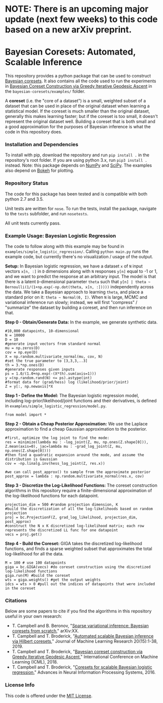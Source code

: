# NOTE: There is an upcoming major update (next few weeks) to this code based on a new arXiv preprint.

# Bayesian Coresets: Automated, Scalable Inference

This repository provides a python package that can be used to construct [Bayesian coresets](http://arxiv.org/abs/1710.05053). It also contains all the code used to run the experiments in [Bayesian Coreset Construction via Greedy Iterative Geodesic Ascent](https://arxiv.org/abs/1802.01737) in the `bayesian-coresets/examples/` folder.

A **coreset** (i.e. the "core of a dataset") is a small, weighted subset of a dataset that can be used in place of the original dataset when learning a statistical model. If the coreset is much smaller than the original dataset, generally this makes learning faster; but if the coreset is too small, it doesn't represent the original dataset well. Building a coreset that is both small and a good approximation for the purposes of Bayesian inference is what the code in this repository does.

### Installation and Dependencies

To install with pip, download the repository and run `pip install .` in the repository's root folder.
If you are using python 3.x, run `pip3 install .` instead. Note: this package depends on [NumPy](http://www.numpy.org) and [SciPy](https://www.scipy.org).
The examples also depend on [Bokeh](https://bokeh.pydata.org/en/latest) for plotting.

### Repository Status

The code for this package has been tested and is compatible with both python 2.7 and 3.5.

Unit tests are written for `nose`. To run the tests, install the package, navigate to the `tests` subfolder, and run `nosetests`.

All unit tests currently pass. 

### Example Usage: Bayesian Logistic Regression

The code to follow along with this example may be found in `examples/simple_logistic_regression/`. Calling `python main.py` runs the example code, but currently there's no visualization / usage of the output.

**Setup:** In Bayesian logistic regression, we have a dataset `x` of `N` input vectors `x[n, :]` in `D` dimensions along with `N` responses `y[n]` equal to -1 or 1, and we want to predict the response at an arbitrary input. The model is that there is a latent `D`-dimensional parameter `theta` such that `y[n] | theta ~ Bernoulli(1/(1+np.exp(-np.dot(theta, x[n, :]))))` independently across the data. We take a Bayesian approach to learning `theta`, and place a standard prior on it: `theta ~ Normal(0, I)`. When `N` is large, MCMC and variational inference run slowly; instead, we will first "compress" / "summarize" the dataset by building a coreset, and then run inference on that.

**Step 0 - Obtain/Generate Data:** In the example, we generate synthetic data.
```
#10,000 datapoints, 10-dimensional
N = 10000
D = 10
#generate input vectors from standard normal
mu = np.zeros(D)
cov = np.eye(D)
X = np.random.multivariate_normal(mu, cov, N)
#set the true parameter to [3,3,3,..3]
th = 3.*np.ones(D)
#generate responses given inputs
ps = 1.0/(1.0+np.exp(-(X*th).sum(axis=1)))
y =(np.random.rand(N) <= ps).astype(int)
#format data for (grad/hess) log (likelihood/prior/joint)
Z = y[:, np.newaxis]*X

```

**Step 1 - Define the Model:** The Bayesian logistic regression model, including log-prior/likelihood/joint functions and their derivatives, is defined in  `examples/simple_logistic_regression/model.py`. 
```
from model import *
```

**Step 2 - Obtain a Cheap Posterior Approximation:** We use the Laplace approximation to find a cheap Gaussian approximation to the posterior.
```
#first, optimize the log joint to find the mode:
res = minimize(lambda mu : -log_joint(Z, mu, np.ones(Z.shape[0])), Z.mean(axis=0), jac=lambda mu : -grad_log_joint(Z, mu, np.ones(Z.shape[0])))
#then find a quadratic expansion around the mode, and assume the distribution is Gaussian
cov = -np.linalg.inv(hess_log_joint(Z, res.x))

#we can call post_approx() to sample from the approximate posterior
post_approx = lambda : np.random.multivariate_normal(res.x, cov)
```

**Step 3 - Discretize the Log-Likelihood Functions:** The coreset construction algorithms in this repository require a finite-dimensional approximation of the log-likelihood functions for each datapoint.  
```
projection_dim = 500 #random projection dimension, K
#build the discretization of all the log-likelihoods based on random projection
proj = bc.ProjectionF(Z, grad_log_likelihood, projection_dim, post_approx) 
#construct the N x K discretized log-likelihood matrix; each row represents the discretized LL func for one datapoint
vecs = proj.get()
```

**Step 4 - Build the Coreset:** GIGA takes the discretized log-likelihood functions, and finds a sparse weighted subset that approximates the total log-likelihood for all the data.
```
M = 100 # use 100 datapoints
giga = bc.GIGA(vecs) #do coreset construction using the discretized log-likelihood functions
giga.run(M) #build the coreset
wts = giga.weights() #get the output weights
idcs = wts > 0 #pull out the indices of datapoints that were included in the coreset
```

### Citations

Below are some papers to cite if you find the algorithms in this repository useful in your own research:


* T. Campbell and B. Beronov, "[Sparse variational inference: Bayesian coresets from scratch](http://arxiv.org/abs/1710.05053)," arXiv:XX.
* T. Campbell and T. Broderick, "[Automated scalable Bayesian inference via Hilbert coresets](http://arxiv.org/abs/1710.05053)," Journal of Machine Learning Research 20(15):1-38, 2019.
* T. Campbell and T. Broderick, "[Bayesian coreset construction via Greedy Iterative Geodesic Ascent](https://arxiv.org/abs/1802.01737)," International Conference on Machine Learning (ICML), 2018.
* T. Campbell and T. Broderick, "[Coresets for scalable Bayesian logistic regression](https://arxiv.org/abs/1605.06423)," Advances in Neural Information Processing Systems, 2016.

### License Info

This code is offered under the [MIT License](https://opensource.org/licenses/MIT).
